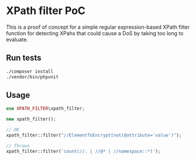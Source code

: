# XPath filter PoC

This is a proof of concept for a simple regular expression-based XPath filter function for detecting XPahs that could cause a DoS by taking too long to evaluate.

## Run tests

```bash
./composer install
./vendor/bin/phpunit
``` 

## Usage

```php
use XPATH_FILTER\xpath_filter;

new xpath_filter();

// OK
xpath_filter::filter("//ElementToEncrypt[not(@attribute='value')");

// Throws
xpath_filter::filter('count(//. | //@* | //namespace::*)');
```